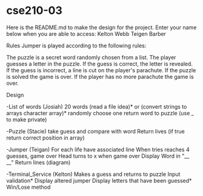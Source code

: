 # cse210-03
Here is the README.md to make the design for the project. Enter your name below when you are able to access:
Kelton Webb
Teigen Barber

Rules
Jumper is played according to the following rules:

The puzzle is a secret word randomly chosen from a list.
The player guesses a letter in the puzzle.
If the guess is correct, the letter is revealed.
If the guess is incorrect, a line is cut on the player's parachute.
If the puzzle is solved the game is over.
If the player has no more parachute the game is over.


Design

-List of words (Josiah)
    20 words (read a file idea)* or (convert strings to arrays character array)*
    randomly choose one
    return word to puzzle (use _ to make private)

-Puzzle (Stacie)
    take guess and compare with word
        Return lives (if true return correct position in array)


-Jumper (Teigan)
    For each life have associated line
    When tries reaches 4 guesses, game over
    Head turns to x when game over
    Display Word in "__ __"
    Return lines (diagram)


-Terminal_Service (Kelton)
    Makes a guess and returns to puzzle
        Input validation*
    Display altered jumper
    Display letters that have been guessed*
    Win/Lose method